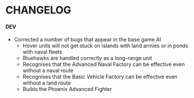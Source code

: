# CHANGELOG

#### DEV

- Corrected a number of bugs that appear in the base game AI
  - Hover units will not get stuck on islands with land armies or in ponds with naval fleets
  - Bluehawks are handled correctly as a long-range unit
  - Recognises that the Advanced Naval Factory can be effective even without a naval route
  - Recognises that the Basic Vehicle Factory can be effective even without a land route
  - Builds the Phoenix Advanced Fighter
